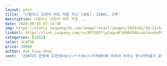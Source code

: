 ```yaml
---
layout: post 
title:  "나탈리스 오렌지 비트 착즙 주스 (냉동), 250ml, 3개" 
description: 나탈리스 오렌지 비트 착즙  ..
date: 2020-08-26 07:14:36 
img: https://static.coupangcdn.com/image/retail/images/2020/01/28/15/6/8c0382a9-03c7-4078-b23f-3ad61a5c6314.jpg 
linkUrl: https://link.coupang.com/re/AFFSDP?lptag=AF3600438&subid=ahnPublicAsk&pageKey=1217639261&itemId=2207642625&vendorItemId=70205466606&traceid=V0-113-b9e4e3045c706cb9 
categories: [1012] 
color: 4CAF50 
price: 10800 
author: Ask View Shop 
cont:  "250미리 한병에 23천원<br/>ㅋㅋ<br/>가격에비해 비싸서 자주는 못시켜먹을거 같지만<br/>건강한맛입니다<br/>맛 첫맛은 흙냄새가 훅들어오고 뒷맛은 오렌지 맛이난다<br/>맛이 달지는 않아요.<br/> 그냥 딱 흙맛나는 오렌지.<br/>.<br/> 라고생각하시면될듯<br/>배송상태는 꽝꽝얼려져서 왔어요<br/>비트를처음 접해보는사람에게는 호불호가 심하게 갈릴거 같다.<br/><br/>새벽에 배송받아보고 엄마랑 먹어보았는데 처음에는 이게 무슨맛이지?<br/>양을 늘려가는것을 추천드립니다<br/>오렌지쥬스가 같이 들어가있어 마시기가 좋았어요<br/>원액이다보니 소량타서 물과함께 드셔보시고 익숙해지시면<br/>저는 넘 맛있는데<br/>좀 비싼것같긴해요.<br/><br/>초딩딸이 먹더니 오만가지 인상을 다쓰네요<br/>하면서도 먹다보니 끝맛이 오렌지맛이 감돌아서 먹을만한거 같습니다.<br/><br/>할인한다면 재구매 의사가있고<br/>향 달콤한 오렌지 향이 강하다<br/>" 
---
```

